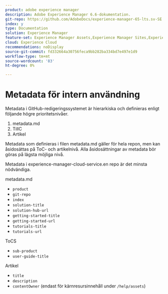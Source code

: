 ```yaml
---
product: adobe experience manager
description: Adobe Experience Manager 6.6-dokumentation.
git-repo: https://github.com/AdobeDocs/experience-manager-65-lts.sv-SE
index: y
type: Documentation
solution: Experience Manager
feature-set: Experience Manager Assets,Experience Manager Sites,Experience Manager, Experience Manager Forms, Experience Manager Cloud Manager
cloud: Experience Cloud
recommendations: noDisplay
source-git-commit: fd332664a30756feca9bb282ba334bd7e497e1d9
workflow-type: tm+mt
source-wordcount: '83'
ht-degree: 0%

---
```



# Metadata för intern användning

Metadata i GitHub-redigeringssystemet är hierarkiska och definieras enligt följande högre prioritetsnivåer.

1. metadata.md
1. TillC
1. Artikel

Metadata som definieras i filen metadata.md gäller för hela repon, men kan åsidosättas på ToC- och artikelnivå. Alla åsidosättningar av metadata bör göras på lägsta möjliga nivå.

Metadata i experience-manager-cloud-service.en repo är det minsta nödvändiga.

metadata.md

* `product`
* `git-repo`
* `index`
* `solution-title`
* `solution-hub-url`
* `getting-started-title`
* `getting-started-url`
* `tutorials-title`
* `tutorials-url`

ToCS

* `sub-product`
* `user-guide-title`

Artikel

* `title`
* `description`
* `contentOwner` (endast för kärnresursinnehåll under `/help/assets`)
